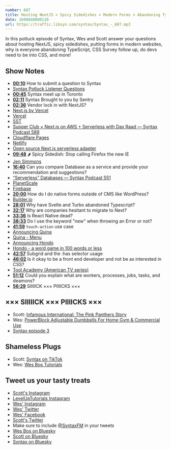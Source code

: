 ```yaml
---
number: 687
title: Hosting NextJS × Spicy Sidedishes × Modern Forms × Abandoning TypeScript
date: 1698840000120
url: https://traffic.libsyn.com/syntax/Syntax_-_687.mp3
---
```


In this potluck episode of Syntax, Wes and Scott answer your questions about hosting NextJS, spicy sidedishes, putting forms in modern websites, why is everyone abandoning TypeScript, CSS Survey follow up, do devs need to be into CSS, and more!

## Show Notes

- **[00:10](#t=00:10)** How to submit a question to Syntax
- [Syntax Potluck Listener Questions](https://docs.google.com/forms/d/e/1FAIpQLSfQlAo1wXHiJMySdU-h8QMtfoz92aMS9eycEHXB6eRCLh8KHA/viewform?pli=1)
- **[00:45](#t=00:45)** Syntax meet up in Toronto
- **[02:11](#t=02:11)** Syntax Brought to you by Sentry
- **[02:36](#t=02:36)** Vendor lock in with NextJS?
- [Next.js by Vercel](https://nextjs.org/)
- [Vercel](https://vercel.com/)
- [SST](https://sst.dev/)
- [Supper Club × Next.js on AWS + Serverless with Dax Raad — Syntax Podcast 589](https://syntax.fm/show/589/supper-club-next-js-on-aws-serverless-with-dax-raad)
- [Cloudflare Pages](https://pages.cloudflare.com/)
- [Netlify](https://www.netlify.com/)
- [Open source Next.js serverless adapter](https://github.com/sst/open-next)
- **[09:48](#t=09:48)** 🌶️ Spicy Sidedish: Stop calling Firefox the new IE
- [Jen Simmons](https://jensimmons.com/)
- **[16:40](#t=16:40)** Can you compare Database as a service and provide your recommendation and suggestions?
- [“Serverless” Databases — Syntax Podcast 551](https://syntax.fm/show/551/serverless-databases)
- [PlanetScale](https://planetscale.com/)
- [Firebase](https://firebase.google.com/)
- **[20:00](#t=20:00)** How do I do native forms outside of CMS like WordPress?
- [Builder.io](https://www.builder.io/)
- **[28:01](#t=28:01)** Why have Svelte and Turbo abandoned Typescript?
- **[32:17](#t=32:17)** Why are companies hesitant to migrate to Next?
- **[33:36](#t=33:36)** Is React Native dead?
- **[38:33](#t=38:33)** Do I use the keyword "new" when throwing an Error or not?
- **[41:59](#t=41:59)** `touch-action` use case
- [Announcing Quina](https://joshcollinsworth.com/blog/announcing-quina-my-first-app)
- [Quina - Menu](https://quina.app/)
- [Announcing Hondo](https://joshcollinsworth.com/blog/announcing-hondo)
- [Hondo - a word game in 100 words or less](https://www.playhondo.com/)
- **[42:57](#t=42:57)** Subgrid and the :has selector usage
- **[46:02](#t=46:02)** Is it okay to be a front end developer and not be as interested in CSS?
- [Tool Academy (American TV series)](<https://en.wikipedia.org/wiki/Tool_Academy_(American_TV_series)>)
- **[51:12](#t=51:12)** Could you explain what are workers, processes, jobs, tasks, and deamons?
- **[56:29](#t=56:29)** SIIIIICK ××× PIIIICKS ×××

## ××× SIIIIICK ××× PIIIICKS ×××

- Scott: [Infamous International: The Pink Panthers Story](https://wondery.com/shows/infamous-international-the-pink-panthers-story/#:~:text=The%20Pink%20Panthers%20are%20the,but%20net%20millions.)
- Wes: [PowerBlock Adjustable Dumbbells For Home Gym & Commercial Use](https://powerblock.com/)
- [Syntax episode 3](https://beta.syntax.fm/shows/3/css-preprocessors-and-structuring-css)

## Shameless Plugs

- Scott: [Syntax on TikTok](https://www.tiktok.com/@syntaxfm)
- Wes: [Wes Bos Tutorials](https://wesbos.com/courses)

## Tweet us your tasty treats

- [Scott's Instagram](https://www.instagram.com/stolinski/)
- [LevelUpTutorials Instagram](https://www.instagram.com/LevelUpTutorials/)
- [Wes' Instagram](https://www.instagram.com/wesbos/)
- [Wes' Twitter](https://twitter.com/wesbos)
- [Wes' Facebook](https://www.facebook.com/wesbos.developer)
- [Scott's Twitter](https://twitter.com/stolinski)
- Make sure to include [@SyntaxFM](https://twitter.com/SyntaxFM) in your tweets
- [Wes Bos on Bluesky](https://bsky.app/profile/wesbos.com)
- [Scott on Bluesky](https://bsky.app/profile/tolin.ski)
- [Syntax on Bluesky](https://bsky.app/profile/syntax.fm)
